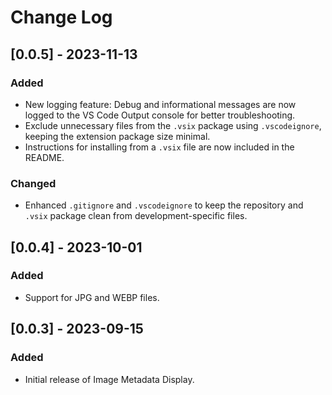 # Change Log

## [0.0.5] - 2023-11-13

### Added
- New logging feature: Debug and informational messages are now logged to the VS Code Output console for better troubleshooting.
- Exclude unnecessary files from the `.vsix` package using `.vscodeignore`, keeping the extension package size minimal.
- Instructions for installing from a `.vsix` file are now included in the README.

### Changed
- Enhanced `.gitignore` and `.vscodeignore` to keep the repository and `.vsix` package clean from development-specific files.

## [0.0.4] - 2023-10-01

### Added
- Support for JPG and WEBP files.

## [0.0.3] - 2023-09-15

### Added
- Initial release of Image Metadata Display.
